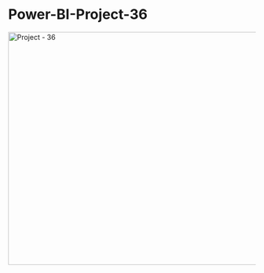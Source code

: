 # Power-BI-Project-36

<img width="845" height="475" alt="Project - 36" src="https://github.com/user-attachments/assets/ea741ab9-3770-4715-88ce-6d92d54930d3" />
